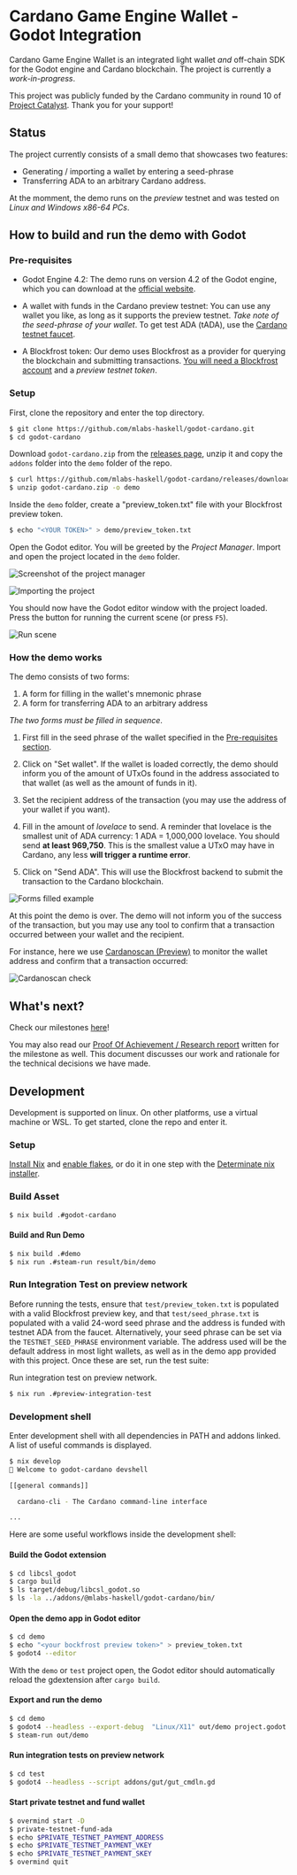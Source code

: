 # Cardano Game Engine Wallet - Godot Integration

Cardano Game Engine Wallet is an integrated light wallet *and* off-chain SDK for
the Godot engine and Cardano blockchain. The project is currently a *work-in-progress*.

This project was publicly funded by the Cardano community in round 10 of [Project Catalyst](https://projectcatalyst.io/funds/10/f10-developer-ecosystem-the-evolution/mlabs-cardano-game-engine-wallet-godot-integration). Thank you for your support!

## Status

The project currently consists of a small demo that showcases two features:

* Generating / importing a wallet by entering a seed-phrase
* Transferring ADA to an arbitrary Cardano address.

At the momment, the demo runs on the *preview* testnet and was tested on
*Linux and Windows x86-64 PCs*.

## How to build and run the demo with Godot

### Pre-requisites

* Godot Engine 4.2: The demo runs on version 4.2 of the Godot engine, which you
  can download at the [official website](https://godotengine.org/).

* A wallet with funds in the Cardano preview testnet: You can use any wallet you like, as
  long as it supports the preview testnet. *Take note of the seed-phrase of your wallet*. To get test ADA (tADA), use the [Cardano testnet faucet](https://docs.cardano.org/cardano-testnet/tools/faucet/).

* A Blockfrost token: Our demo uses Blockfrost as a provider for querying the blockchain and submitting transactions.
[You will need a Blockfrost account](https://blockfrost.dev/overview/getting-started#log-in--sign-up) and a *preview testnet token*.

### Setup

First, clone the repository and enter the top directory.

```bash
$ git clone https://github.com/mlabs-haskell/godot-cardano.git
$ cd godot-cardano
```

Download `godot-cardano.zip` from the [releases page](https://github.com/mlabs-haskell/godot-cardano/releases/), unzip it and copy the `addons` folder into the `demo` folder of the repo.

```bash
$ curl https://github.com/mlabs-haskell/godot-cardano/releases/download/release-.../godot-cardano.zip -O godot-cardano.zip
$ unzip godot-cardano.zip -o demo
```

Inside the `demo` folder, create a "preview_token.txt" file with your Blockfrost preview token.

```bash
$ echo "<YOUR TOKEN>" > demo/preview_token.txt
```

Open the Godot editor. You will be greeted by the _Project Manager_. Import and open the project located in the `demo` folder.

![Screenshot of the project manager](./screenshots/01_project-manager.png)

![Importing the project](./screenshots/02_import-project.png)

You should now have the Godot editor window with the project loaded. Press the button for running the current scene (or press `F5`).

![Run scene](./screenshots/03_run-scene.png)

### How the demo works

The demo consists of two forms:

1. A form for filling in the wallet's mnemonic phrase
2. A form for transferring ADA to an arbitrary address

*The two forms must be filled in sequence*.

1. First fill in the seed phrase of the wallet specified in the [Pre-requisites section](#pre-requisites).

2. Click on "Set wallet". If the wallet is loaded correctly, the demo should inform you of the amount of UTxOs found in the address
associated to that wallet (as well as the amount of funds in it).

3. Set the recipient address of the transaction (you may use the address of your wallet if you want).

4. Fill in the amount of _lovelace_ to send. A reminder that lovelace is the smallest unit of ADA currency: 1 ADA = 1,000,000 lovelace.
You should send **at least 969,750**. This is the smallest value a UTxO may have in Cardano, any less **will trigger a runtime error**.

5. Click on "Send ADA". This will use the Blockfrost backend to submit the transaction to the Cardano blockchain.

![Forms filled example](./screenshots/filled-forms.png)

At this point the demo is over. The demo will not inform you of the success of the transaction, but you may use any tool to confirm that a transaction occurred between your wallet and the recipient.

For instance, here we use [Cardanoscan (Preview)](https://preview.cardanoscan.io) to monitor the wallet address and confirm that a transaction occurred:

![Cardanoscan check](./screenshots/cardanoscan-check.png)

## What's next?

Check our milestones [here](https://milestones.projectcatalyst.io/projects/1000114)!

You may also read our [Proof Of Achievement / Research report](./docs/M1_PoA-Research-Report.pdf) written for the milestone as well. This document discusses our work and rationale for the technical decisions we have made.

## Development

Development is supported on linux. On other platforms, use a virtual machine or WSL. To get started, clone the repo and enter it.

### Setup

[Install Nix](https://nixos.org/download.html) and [enable flakes](https://nixos.wiki/wiki/Flakes#Installing_flakes), or do it in one step with the [Determinate nix installer](https://github.com/DeterminateSystems/nix-installer).

### Build Asset

```bash
$ nix build .#godot-cardano
```

#### Build and Run Demo

```bash
$ nix build .#demo
$ nix run .#steam-run result/bin/demo
```

### Run Integration Test on preview network

Before running the tests, ensure that `test/preview_token.txt` is populated
with a valid Blockfrost preview key, and that `test/seed_phrase.txt` is
populated with a valid 24-word seed phrase and the address is funded with
testnet ADA from the faucet. Alternatively, your seed phrase can be set via the
`TESTNET_SEED_PHRASE` environment variable. The address used will be the
default address in most light wallets, as well as in the demo app provided with
this project. Once these are set, run the test suite:

Run integration test on preview network.

```bash
$ nix run .#preview-integration-test
```

### Development shell

Enter development shell with all dependencies in PATH and addons linked. A list of useful commands is displayed.

```bash
$ nix develop
🔨 Welcome to godot-cardano devshell

[[general commands]]

  cardano-cli - The Cardano command-line interface

...
```

Here are some useful workflows inside the development shell:

#### Build the Godot extension

```bash
$ cd libcsl_godot
$ cargo build
$ ls target/debug/libcsl_godot.so
$ ls -la ../addons/@mlabs-haskell/godot-cardano/bin/
```

#### Open the demo app in Godot editor

```bash
$ cd demo
$ echo "<your bockfrost preview token>" > preview_token.txt
$ godot4 --editor
```

With the `demo` or `test` project open, the Godot editor should automatically reload the gdextension after `cargo build`.

#### Export and run the demo

```bash
$ cd demo
$ godot4 --headless --export-debug  "Linux/X11" out/demo project.godot
$ steam-run out/demo
```

#### Run integration tests on preview network

```bash
$ cd test
$ godot4 --headless --script addons/gut/gut_cmdln.gd
```

#### Start private testnet and fund wallet

```bash
$ overmind start -D
$ private-testnet-fund-ada
$ echo $PRIVATE_TESTNET_PAYMENT_ADDRESS
$ echo $PRIVATE_TESTNET_PAYMENT_VKEY
$ echo $PRIVATE_TESTNET_PAYMENT_SKEY
$ overmind quit
```
